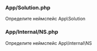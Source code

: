
### App/Solution.php

Определите неймспейс App\Solution

### App/Internal/NS.php

Определите неймспейс App\Internal\NS
